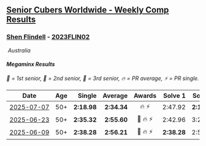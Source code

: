 <style>table {white-space: nowrap;}</style>
<link rel="stylesheet" type="text/css" href="/scw-comp/css/flags.css" />

## [Senior Cubers Worldwide - Weekly Comp Results](/scw-comp/results/)
### [Shen Flindell](README.md) - [2023FLIN02](https://www.worldcubeassociation.org/persons/2023FLIN02?event=minx)

<i class="flag flag-AU" />&nbsp;Australia

#### Megaminx Results

<span style="white-space: nowrap;">🥇 = 1st senior</span>, <span style="white-space: nowrap;">🥈 = 2nd senior</span>, <span style="white-space: nowrap;">🥉 = 3rd senior</span>, <span style="white-space: nowrap;">🔥 = PR average</span>, <span style="white-space: nowrap;">⚡ = PR single</span>.

| Date | Age | Single | Average | Awards | Solve 1 | Solve 2 | Solve 3 | Solve 4 | Solve 5 | Video |
| :--: | :--: | --: | --: | :--: | --: | --: | --: | --: | --: | :-- |
| [2025-07-07](../../results/2025-07-07/minx.md) | 50+ | **2:18.98** | **2:34.34** | 🔥 ⚡ | 2:47.92 | **2:18.98** | 2:36.13 | DNS | DNS | [Desktop](https://www.facebook.com/events/1328488458860314/permalink/1338582487850911) / [Mobile](https://m.facebook.com/events/1328488458860314?view=permalink&id=1338582487850911) |
| [2025-06-23](../../results/2025-06-23/minx.md) | 50+ | **2:35.32** | **2:55.60** | 🥉 🔥 ⚡ | 2:42.96 | 3:28.52 | **2:35.32** | DNS | DNS | [Desktop](https://www.facebook.com/events/4134767840134485/permalink/4145361005741835) / [Mobile](https://m.facebook.com/events/4134767840134485?view=permalink&id=4145361005741835) |
| [2025-06-09](../../results/2025-06-09/minx.md) | 50+ | **2:38.28** | **2:56.21** | 🥈 🔥 ⚡ | **2:38.28** | 2:56.54 | 3:13.80 | DNS | DNS | [Desktop](https://www.facebook.com/events/947256517415436/permalink/955524426588645) / [Mobile](https://m.facebook.com/events/947256517415436?view=permalink&id=955524426588645) |


<!-- Global site tag (gtag.js) - Google Analytics -->
<script async src="https://www.googletagmanager.com/gtag/js?id=UA-86348435-3"></script>
<script>window.dataLayer = window.dataLayer || []; function gtag() {dataLayer.push(arguments);} gtag('js', new Date()); gtag('config', 'UA-86348435-3');</script>
